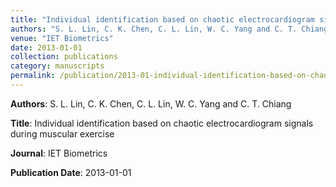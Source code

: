 ```yaml
---
title: "Individual identification based on chaotic electrocardiogram signals during muscular exercise"
authors: "S. L. Lin, C. K. Chen, C. L. Lin, W. C. Yang and C. T. Chiang"
venue: "IET Biometrics"
date: 2013-01-01
collection: publications
category: manuscripts
permalink: /publication/2013-01-individual-identification-based-on-chaotic-electrocardiogram-signals-during-muscular-exercise
---
```


**Authors**: S. L. Lin, C. K. Chen, C. L. Lin, W. C. Yang and C. T. Chiang

**Title**: Individual identification based on chaotic electrocardiogram signals during muscular exercise

**Journal**: IET Biometrics

**Publication Date**: 2013-01-01
